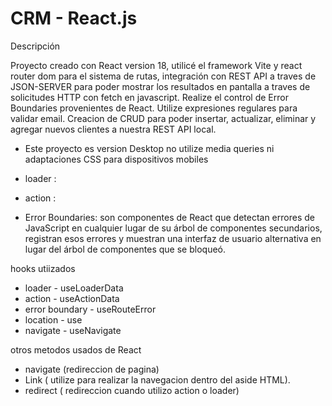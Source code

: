 # CRM - React.js



Descripción

Proyecto creado con React version 18, utilicé el framework Vite y react router dom para el sistema de rutas, integración con REST API a traves de JSON-SERVER para poder mostrar los resultados en pantalla a traves de solicitudes HTTP con fetch en javascript. Realize el control de Error Boundaries provenientes de React. Utilize expresiones regulares para validar email. Creacion de CRUD para poder insertar, actualizar, eliminar y agregar nuevos clientes a nuestra REST API local.

- Este proyecto es version Desktop no utilize media queries ni adaptaciones CSS para dispositivos mobiles

- loader :
- action : 

- Error Boundaries: son componentes de React que detectan errores de JavaScript en cualquier lugar de su árbol de componentes secundarios, registran esos errores y muestran una interfaz de usuario alternativa en lugar del árbol de componentes que se bloqueó.

hooks utiizados
- loader -  useLoaderData
- action -  useActionData
- error boundary -  useRouteError
- location - use
- navigate - useNavigate

otros metodos usados de React
- navigate (redireccion de pagina)
- Link ( utilize para realizar la navegacion dentro del aside HTML).
- redirect ( redireccion cuando utilizo action o loader)
